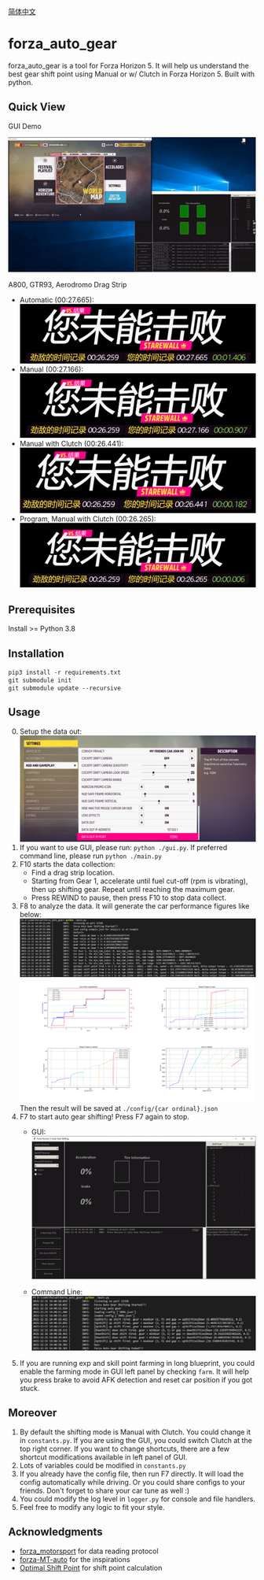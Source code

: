 [简体中文](./README.zhcn.md)

# forza_auto_gear
forza_auto_gear is a tool for Forza Horizon 5. It will help us understand the best gear shift point using Manual or w/ Clutch in Forza Horizon 5. Built with python.

## Quick View
GUI Demo

![gui demo](./img/demo.gif)

A800, GTR93, Aerodromo Drag Strip
- Automatic (00:27.665):
![automatic](./img/automatic.png)
- Manual (00:27.166):
![manual](./img/manual.png)
- Manual with Clutch (00:26.441):
![manual w/ clutch](./img/manual_and_clutch.png)
- Program, Manual with Clutch (00:26.265):
![program manual w/ clutch](./img/program_m_and_c.png)

## Prerequisites
Install >= Python 3.8

## Installation
```
pip3 install -r requirements.txt
git submodule init
git submodule update --recursive
```

## Usage
0. Setup the data out:
![data_output_settings](./img/output_settings.png)
1. If you want to use GUI, please run: `python ./gui.py`. If preferred command line, please run `python ./main.py`
2. F10 starts the data collection:
    - Find a drag strip location.
    - Starting from Gear 1, accelerate until fuel cut-off (rpm is vibrating), then up shifting gear. Repeat until reaching the maximum gear.
    - Press REWIND to pause, then press F10 to stop data collect.
3. F8 to analyze the data. It will generate the car performance figures like below:
![console_analysis](./img/forza_performance_analysis_console.png)
![forza_performance_analysis](./img/forza_performance_analysis.png)
Then the result will be saved at `./config/{car ordinal}.json`
4. F7 to start auto gear shifting! Press F7 again to stop.
    - GUI:
    ![f7 gui test](./img/f7_gui_test.png)

    - Command Line:
    ![f7 test](./img/f7_test.png)
5. If you are running exp and skill point farming in long blueprint, you could enable the farming mode in GUI left panel by checking `farm`. It will help you press brake to avoid AFK detection and reset car position if you got stuck.

## Moreover
1. By default the shifting mode is Manual with Clutch. You could change it in `constants.py`. If you are using the GUI, you could switch Clutch at the top right corner. If you want to change shortcuts, there are a few shortcut modifications available in left panel of GUI.
2. Lots of variables could be modified in `constants.py`
3. If you already have the config file, then run F7 directly. It will load the config automatically while driving. Or you could share configs to your friends. Don't forget to share your car tune as well :)
4. You could modify the log level in `logger.py` for console and file handlers.
5. Feel free to modify any logic to fit your style.

## Acknowledgments
- [forza_motorsport](https://github.com/nettrom/forza_motorsport) for data reading protocol
- [forza-MT-auto](https://github.com/Yuandiaodiaodiao/forza-MT-auto) for the inspirations
- [Optimal Shift Point](https://glennmessersmith.com/shiftpt.html) for shift point calculation
